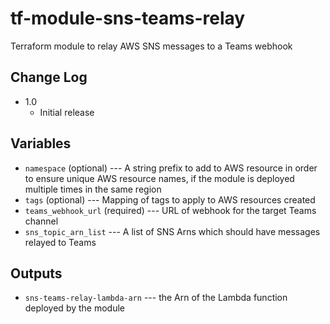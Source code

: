 # tf-module-sns-teams-relay
Terraform module to relay AWS SNS messages to a Teams webhook

## Change Log
- 1.0
  - Initial release

## Variables

- `namespace` (optional) --- A string prefix to add to AWS resource in order to ensure unique AWS resource names, if the module is deployed multiple times in the same region
- `tags` (optional) --- Mapping of tags to apply to AWS resources created
- `teams_webhook_url` (required) --- URL of webhook for the target Teams channel
- `sns_topic_arn_list` --- A list of SNS Arns which should have messages relayed to Teams

## Outputs

- `sns-teams-relay-lambda-arn` --- the Arn of the Lambda function deployed by the module